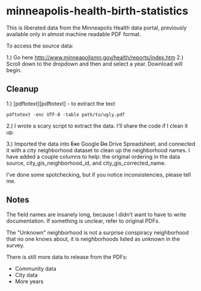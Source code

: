 # minneapolis-health-birth-statistics

This is liberated data from the Minneapolis Health data portal, previously available only in almost machine readable PDF format.

To access the source data:

 1.) Go here http://www.minneapolismn.gov/health/reports/index.htm 
 2.) Scroll down to the dropdown and then and select a year. Download will begin.


## Cleanup

1.) [pdftotext][pdftotext] - to extract the text 

    pdftotext -enc UTF-8 -table path/to/ugly.pdf

2.) I wrote a scary script to extract the data. I'll share the code if I clean
it up.

3.) Imported the data into ~~Exc~~ Google ~~Do~~ Drive Spreadsheet, and
    connected it with a city neighborhood dataset to clean up the neighborhood
    names. I have added a couple columns to help: the original ordering in the
    data source, city_gis_neighborhood_id, and city_gis_corrected_name.

I've done some spotchecking, but if you notice inconsistencies, please tell me.

## Notes

The field names are insanely long, because I didn't want to have to write
documentation. If something is unclear, refer to original PDFs.

The "Unknown" neighborhood is not a surprise conspiracy neighborhood that no
one knows about, it is neighborhoods listed as unknown in the survey.

There is still more data to release from the PDFs:

 * Community data
 * City data
 * More years


